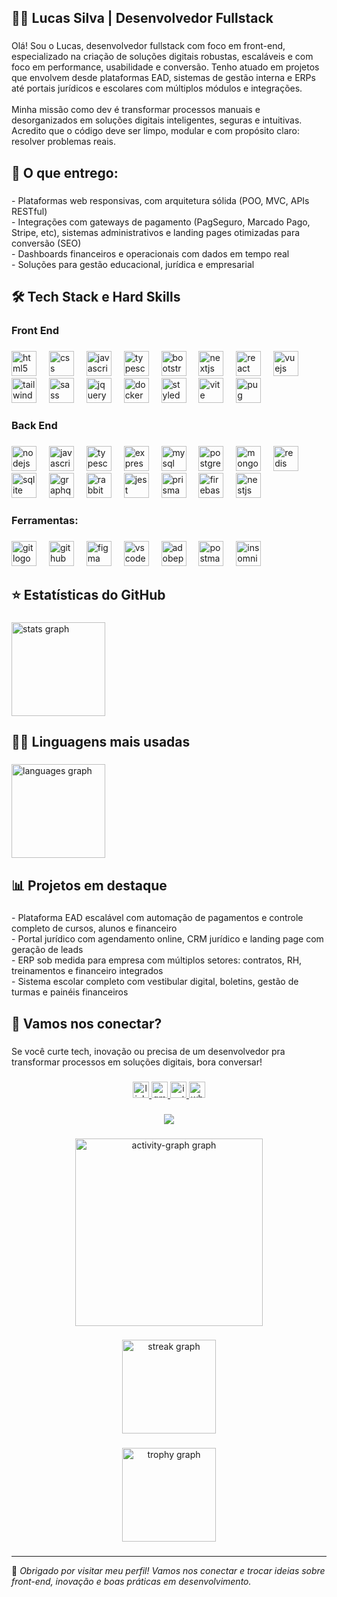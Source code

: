 <h2 align="left">👨‍💻 Lucas Silva | Desenvolvedor Fullstack</h2>

###

<p align="left">Olá! Sou o Lucas, desenvolvedor fullstack com foco em front-end, especializado na criação de soluções digitais robustas, escaláveis e com foco em performance, usabilidade e conversão. Tenho atuado em projetos que envolvem desde plataformas EAD, sistemas de gestão interna e ERPs até portais jurídicos e escolares com múltiplos módulos e integrações.<br><br>Minha missão como dev é transformar processos manuais e desorganizados em soluções digitais inteligentes, seguras e intuitivas. Acredito que o código deve ser limpo, modular e com propósito claro: resolver problemas reais.</p>

###

<h2 align="left">🚀 O que entrego:</h2>

###

<p align="left">- Plataformas web responsivas, com arquitetura sólida (POO, MVC, APIs RESTful)<br>- Integrações com gateways de pagamento (PagSeguro, Marcado Pago, Stripe, etc), sistemas administrativos e landing pages otimizadas para conversão (SEO)<br>- Dashboards financeiros e operacionais com dados em tempo real<br>- Soluções para gestão educacional, jurídica e empresarial</p>

###

<h2 align="left">🛠 Tech Stack e Hard Skills</h2>

###

<h3 align="left">Front End</h3>

###

<div align="left">
  <img src="https://skillicons.dev/icons?i=html" height="40" alt="html5 logo"  />
  <img width="12" />
  <img src="https://skillicons.dev/icons?i=css" height="40" alt="css logo"  />
  <img width="12" />
  <img src="https://skillicons.dev/icons?i=js" height="40" alt="javascript logo"  />
  <img width="12" />
  <img src="https://skillicons.dev/icons?i=ts" height="40" alt="typescript logo"  />
  <img width="12" />
  <img src="https://skillicons.dev/icons?i=bootstrap" height="40" alt="bootstrap logo"  />
  <img width="12" />
  <img src="https://skillicons.dev/icons?i=nextjs" height="40" alt="nextjs logo"  />
  <img width="12" />
  <img src="https://skillicons.dev/icons?i=react" height="40" alt="react logo"  />
  <img width="12" />
  <img src="https://skillicons.dev/icons?i=vue" height="40" alt="vuejs logo"  />
  <img width="12" />
  <img src="https://skillicons.dev/icons?i=tailwind" height="40" alt="tailwindcss logo"  />
  <img width="12" />
  <img src="https://skillicons.dev/icons?i=sass" height="40" alt="sass logo"  />
  <img width="12" />
  <img src="https://skillicons.dev/icons?i=jquery" height="40" alt="jquery logo"  />
  <img width="12" />
  <img src="https://skillicons.dev/icons?i=docker" height="40" alt="docker logo"  />
  <img width="12" />
  <img src="https://skillicons.dev/icons?i=styledcomponents" height="40" alt="styledcomponents logo"  />
  <img width="12" />
  <img src="https://skillicons.dev/icons?i=vite" height="40" alt="vite logo"  />
  <img width="12" />
  <img src="https://skillicons.dev/icons?i=pug" height="40" alt="pug logo"  />
</div>

###

<h3 align="left">Back End</h3>

###

<div align="left">
  <img src="https://skillicons.dev/icons?i=nodejs" height="40" alt="nodejs logo"  />
  <img width="12" />
  <img src="https://skillicons.dev/icons?i=js" height="40" alt="javascript logo"  />
  <img width="12" />
  <img src="https://skillicons.dev/icons?i=ts" height="40" alt="typescript logo"  />
  <img width="12" />
  <img src="https://skillicons.dev/icons?i=express" height="40" alt="express logo"  />
  <img width="12" />
  <img src="https://skillicons.dev/icons?i=mysql" height="40" alt="mysql logo"  />
  <img width="12" />
  <img src="https://skillicons.dev/icons?i=postgres" height="40" alt="postgresql logo"  />
  <img width="12" />
  <img src="https://skillicons.dev/icons?i=mongodb" height="40" alt="mongodb logo"  />
  <img width="12" />
  <img src="https://skillicons.dev/icons?i=redis" height="40" alt="redis logo"  />
  <img width="12" />
  <img src="https://skillicons.dev/icons?i=sqlite" height="40" alt="sqlite logo"  />
  <img width="12" />
  <img src="https://skillicons.dev/icons?i=graphql" height="40" alt="graphql logo"  />
  <img width="12" />
  <img src="https://skillicons.dev/icons?i=rabbitmq" height="40" alt="rabbitmq logo"  />
  <img width="12" />
  <img src="https://skillicons.dev/icons?i=jest" height="40" alt="jest logo"  />
  <img width="12" />
  <img src="https://skillicons.dev/icons?i=prisma" height="40" alt="prisma logo"  />
  <img width="12" />
  <img src="https://skillicons.dev/icons?i=firebase" height="40" alt="firebase logo"  />
  <img width="12" />
  <img src="https://skillicons.dev/icons?i=nestjs" height="40" alt="nestjs logo"  />
</div>

###

<h3 align="left">Ferramentas:</h3>

###

<div align="left">
  <img src="https://skillicons.dev/icons?i=git" height="40" alt="git logo"  />
  <img width="12" />
  <img src="https://skillicons.dev/icons?i=github" height="40" alt="github logo"  />
  <img width="12" />
  <img src="https://skillicons.dev/icons?i=figma" height="40" alt="figma logo"  />
  <img width="12" />
  <img src="https://skillicons.dev/icons?i=vscode" height="40" alt="vscode logo"  />
  <img width="12" />
  <img src="https://skillicons.dev/icons?i=ps" height="40" alt="adobephotoshop logo"  />
  <img width="12" />
  <img src="https://skillicons.dev/icons?i=postman" height="40" alt="postman logo"  />
  <img width="12" />
  <img src="https://cdn.simpleicons.org/insomnia/5E00D3" height="40" alt="insomnia logo"  />
</div>

###

<h2 align="left">⭐ Estatísticas do GitHub</h2>

###

<div align="left">
  <img src="https://github-readme-stats.vercel.app/api?username=LucasWASilva&hide_title=true&hide_rank=false&show_icons=true&include_all_commits=true&count_private=true&disable_animations=false&theme=dark&locale=pt-br&hide_border=true&order=1" height="150" alt="stats graph"  />
</div>

###

<h2 align="left">👨‍💻 Linguagens mais usadas</h2>

###

<div align="left">
  <img src="https://github-readme-stats.vercel.app/api/top-langs?username=LucasWASilva&locale=pt-br&hide_title=true&layout=compact&card_width=320&langs_count=5&theme=dark&hide_border=true&order=2" height="150" alt="languages graph"  />
</div>

###

<h2 align="left">📊 Projetos em destaque</h2>

###

<p align="left">- Plataforma EAD escalável com automação de pagamentos e controle completo de cursos, alunos e financeiro  <br>- Portal jurídico com agendamento online, CRM jurídico e landing page com geração de leads  <br>- ERP sob medida para empresa com múltiplos setores: contratos, RH, treinamentos e financeiro integrados  <br>- Sistema escolar completo com vestibular digital, boletins, gestão de turmas e painéis financeiros</p>

###

<h2 align="left">🤝 Vamos nos conectar?</h2>

###

<p align="left">Se você curte tech, inovação ou precisa de um desenvolvedor pra transformar processos em soluções digitais, bora conversar!</p>

###

<div align="center">
  <a href="https://linkedin.com/in/lucas-silva-fullstack" target="_blank">
    <img src="https://img.shields.io/static/v1?message=LinkedIn&logo=linkedin&label=&color=0077B5&logoColor=white&labelColor=&style=for-the-badge" height="26" alt="linkedin logo"  />
  </a>
  <a href="https://mail.google.com/mail/?view=cm&fs=1&to=revlucaswa@gmail.com" target="_blank">
    <img src="https://img.shields.io/static/v1?message=Gmail&logo=gmail&label=&color=D14836&logoColor=white&labelColor=&style=for-the-badge" height="26" alt="gmail logo"  />
  </a>
  <a href="https://www.instagram.com/ls_lucas.silva" target="_blank">
    <img src="https://img.shields.io/static/v1?message=Instagram&logo=instagram&label=&color=E4405F&logoColor=white&labelColor=&style=for-the-badge" height="26" alt="instagram logo"  />
  </a>
  <a href="https://wa.me/5591985508009" target="_blank">
    <img src="https://img.shields.io/static/v1?message=Whatsapp&logo=whatsapp&label=&color=25D366&logoColor=white&labelColor=&style=for-the-badge" height="26" alt="whatsapp logo"  />
  </a>
</div>

###

<div align="center">
  <img src="https://visitor-badge.laobi.icu/badge?page_id=LucasWASilva.LucasWASilva&"  />
</div>

###

<div align="center">
  <img src="https://github-readme-activity-graph.vercel.app/graph?username=LucasWASilva&radius=16&theme=chartreuse-dark&area=true&order=5" height="300" alt="activity-graph graph"  />
</div>

###

<div align="center">
  <img src="https://streak-stats.demolab.com?user=LucasWASilva&locale=pt-br&mode=weekly&theme=dark&hide_border=false&border_radius=5&order=3" height="150" alt="streak graph"  />
</div>

###

<div align="center">
  <img src="https://github-profile-trophy.vercel.app?username=LucasWASilva&theme=onedark&column=-1&row=1&margin-w=8&margin-h=8&no-bg=true&no-frame=false&order=4" height="150" alt="trophy graph"  />
</div>

###

---

🧩 *Obrigado por visitar meu perfil! Vamos nos conectar e trocar ideias sobre front-end, inovação e boas práticas em desenvolvimento.*
